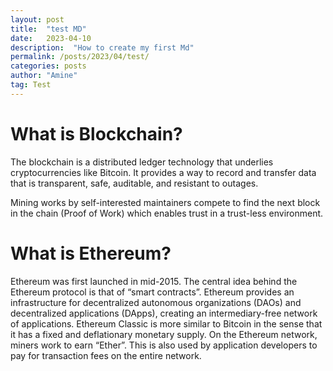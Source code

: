 ```yaml
---
layout: post
title:  "test MD"
date:   2023-04-10
description:  "How to create my first Md"
permalink: /posts/2023/04/test/
categories: posts
author: "Amine"
tag: Test
---
```


# What is Blockchain?
The blockchain is a distributed ledger technology that underlies cryptocurrencies like Bitcoin. It provides a way to record and transfer data that is transparent, safe, auditable, and resistant to outages.

Mining works by self-interested maintainers compete to find the next block in the chain (Proof of Work) which enables trust in a trust-less environment.

# What is Ethereum?
Ethereum was first launched in mid-2015. The central idea behind the Ethereum protocol is that of “smart contracts”. Ethereum provides an infrastructure for decentralized autonomous organizations (DAOs) and decentralized applications (DApps), creating an intermediary-free network of applications. Ethereum Classic is more similar to Bitcoin in the sense that it has a fixed and deflationary monetary supply. On the Ethereum network, miners work to earn “Ether”. This is also used by application developers to pay for transaction fees on the entire network.
